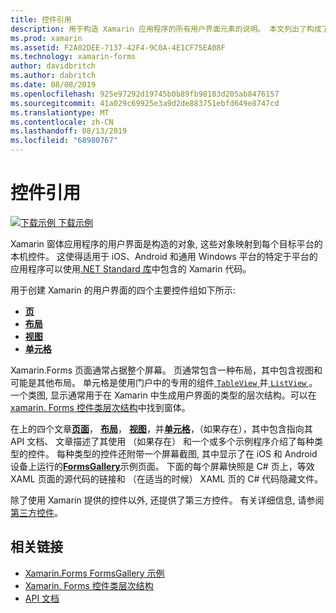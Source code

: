 ```yaml
---
title: 控件引用
description: 用于构造 Xamarin 应用程序的所有用户界面元素的说明。 本文列出了构成了 Xamarin.Forms 应用程序的用户界面的控件组。
ms.prod: xamarin
ms.assetid: F2A02DEE-7137-42F4-9C0A-4E1CF75EA08F
ms.technology: xamarin-forms
author: davidbritch
ms.author: dabritch
ms.date: 08/08/2019
ms.openlocfilehash: 925e97292d19745b0b89fb98103d205ab8476157
ms.sourcegitcommit: 41a029c69925e3a9d2de883751ebfd649e8747cd
ms.translationtype: MT
ms.contentlocale: zh-CN
ms.lasthandoff: 08/13/2019
ms.locfileid: "68980767"
---
```

# <a name="controls-reference"></a>控件引用

[![下载示例](~/media/shared/download.png) 下载示例](https://docs.microsoft.com/en-us/samples/xamarin/xamarin-forms-samples/formsgallery/)

Xamarin 窗体应用程序的用户界面是构造的对象, 这些对象映射到每个目标平台的本机控件。 这使得适用于 iOS、Android 和通用 Windows 平台的特定于平台的应用程序可以使用[.NET Standard 库](~/cross-platform/app-fundamentals/net-standard.md)中包含的 Xamarin 代码。

用于创建 Xamarin 的用户界面的四个主要控件组如下所示:

- [**页**](pages.md)
- [**布局**](layouts.md)
- [**视图**](views.md)
- [**单元格**](cells.md)

Xamarin.Forms 页面通常占据整个屏幕。 页通常包含一种布局，其中包含视图和可能是其他布局。 单元格是使用门户中的专用的组件[ `TableView` ](views.md#tableView)并[ `ListView` ](views.md#listView)。 一个类图, 显示通常用于在 Xamarin 中生成用户界面的类型的层次结构。可以在[xamarin. Forms 控件类层次结构](~/xamarin-forms/internals/class-hierarchy.md)中找到窗体。

在上的四个文章[**页面**](pages.md)， [**布局**](layouts.md)， [**视图**](views.md)，并[**单元格**](cells.md)，（如果存在），其中包含指向其 API 文档、 文章描述了其使用 （如果存在） 和一个或多个示例程序介绍了每种类型的控件。 每种类型的控件还附带一个屏幕截图, 其中显示了在 iOS 和 Android 设备上运行的[**FormsGallery**](https://docs.microsoft.com/samples/xamarin/xamarin-forms-samples/formsgallery)示例页面。 下面的每个屏幕快照是 C# 页上，等效 XAML 页面的源代码的链接和 （在适当的时候） XAML 页的 C# 代码隐藏文件。

除了使用 Xamarin 提供的控件以外, 还提供了第三方控件。 有关详细信息, 请参阅[第三方控件](thirdparty.md)。

## <a name="related-links"></a>相关链接

- [Xamarin.Forms FormsGallery 示例](https://docs.microsoft.com/samples/xamarin/xamarin-forms-samples/formsgallery)
- [Xamarin. Forms 控件类层次结构](~/xamarin-forms/internals/class-hierarchy.md)
- [API 文档](https://docs.microsoft.com/dotnet/api/xamarin.forms?view=xamarin-forms)
